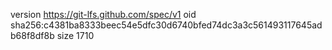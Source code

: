 version https://git-lfs.github.com/spec/v1
oid sha256:c4381ba8333beec54e5dfc30d6740bfed74dc3a3c561493117645adb68f8df8b
size 1710
